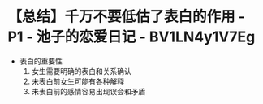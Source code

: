 # 【总结】千万不要低估了表白的作用 - P1 - 池子的恋爱日记 - BV1LN4y1V7Eg

-   表白的重要性
    1.  女生需要明确的表白和关系确认
    2.  未表白前女生可能有各种解释
    3.  未表白前的感情容易出现误会和矛盾